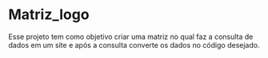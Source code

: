 # Matriz_logo
Esse projeto tem como objetivo criar uma matriz no qual faz a consulta de dados em um site e após a consulta converte os dados no código desejado.
